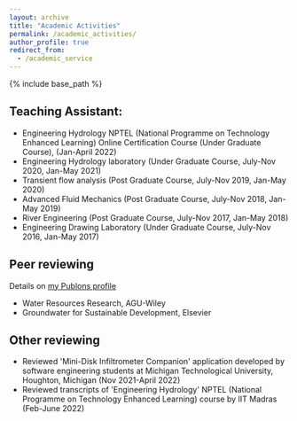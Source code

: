 ```yaml
---
layout: archive
title: "Academic Activities"
permalink: /academic_activities/
author_profile: true
redirect_from:
  - /academic_service
---
```


{% include base_path %}

## Teaching Assistant:
   * Engineering Hydrology
      NPTEL (National Programme on Technology Enhanced Learning) Online Certification Course 
      (Under Graduate Course), (Jan-April 2022)
   * Engineering Hydrology laboratory
      (Under Graduate Course, July-Nov 2020, Jan-May 2021)
   * Transient flow analysis 
      (Post Graduate Course, July-Nov 2019, Jan-May 2020)
   * Advanced Fluid Mechanics 
      (Post Graduate Course, July-Nov 2018, Jan-May 2019)
   * River Engineering 
      (Post Graduate Course, July-Nov 2017, Jan-May 2018)
   * Engineering Drawing Laboratory 
      (Under Graduate Course, July-Nov 2016, Jan-May 2017)

## Peer reviewing

Details on [my Publons profile](https://www.webofscience.com/wos/author/record/GLS-0519-2022)

* Water Resources Research, AGU-Wiley
* Groundwater for Sustainable Development, Elsevier

## Other reviewing
* Reviewed 'Mini-Disk Infiltrometer Companion' application developed by software engineering students at Michigan Technological University, Houghton, Michigan (Nov 2021-April 2022)
* Reviewed transcripts of 'Engineering Hydrology' NPTEL (National Programme on Technology Enhanced Learning) course by IIT Madras (Feb-June 2022) 






